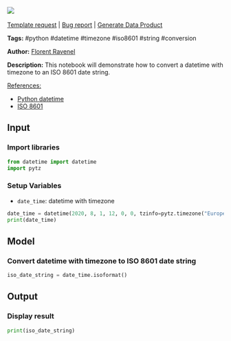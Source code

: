 <a href="https://app.naas.ai/user-redirect/naas/downloader?url=https://raw.githubusercontent.com/jupyter-naas/awesome-notebooks/master/Python/Python_Convert_Datetime_with_Timezone_to_ISO_8601_date_string.ipynb" target="_parent"><img src="https://naasai-public.s3.eu-west-3.amazonaws.com/open_in_naas.svg"/></a><br><br><a href="https://github.com/jupyter-naas/awesome-notebooks/issues/new?assignees=&labels=&template=template-request.md&title=Tool+-+Action+of+the+notebook+">Template request</a> | <a href="https://github.com/jupyter-naas/awesome-notebooks/issues/new?assignees=&labels=bug&template=bug_report.md&title=Python+-+Convert+Datetime+with+Timezone+to+ISO+8601+date+string:+Error+short+description">Bug report</a> | <a href="https://app.naas.ai/user-redirect/naas/downloader?url=https://raw.githubusercontent.com/jupyter-naas/awesome-notebooks/master/Naas/Naas_Start_data_product.ipynb" target="_parent">Generate Data Product</a>

**Tags:** #python #datetime #timezone #iso8601 #string #conversion

**Author:** [Florent Ravenel](https://www.linkedin.com/in/florent-ravenel/)

**Description:** This notebook will demonstrate how to convert a datetime with timezone to an ISO 8601 date string.

<u>References:</u>
- [Python datetime](https://docs.python.org/3/library/datetime.html)
- [ISO 8601](https://en.wikipedia.org/wiki/ISO_8601)

## Input

### Import libraries


```python
from datetime import datetime
import pytz
```

### Setup Variables
- `date_time`: datetime with timezone


```python
date_time = datetime(2020, 8, 1, 12, 0, 0, tzinfo=pytz.timezone("Europe/Paris"))
print(date_time)
```

## Model

### Convert datetime with timezone to ISO 8601 date string


```python
iso_date_string = date_time.isoformat()
```

## Output

### Display result


```python
print(iso_date_string)
```

 
